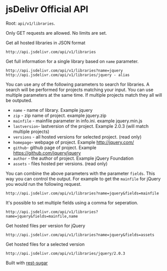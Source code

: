 # jsDelivr Official API


Root: `api/v1/libraries`. 

Only GET requests are allowed. No limits are set.


Get all hosted libraries in JSON format

```
http://api.jsdelivr.com/api/v1/libraries
```


Get full information for a single library based on `name` parameter.

```
http://api.jsdelivr.com/api/v1/libraries?name=jquery
http://api.jsdelivr.com/api/v1/libraries/jquery - alias
```

You can use any of the following parameters to search for libraries. A search will be performed for projects matching your input. You can use multiple parameters at the same time. If multiple projects match they all will be outputed.

* `name` - name of library. Example jquery
* `zip` - zip name of project. example jquery.zip
* `mainfile` - mainfile parameter in info.ini. example jquery.min.js
* `lastversion`- lastversion of the project. Example 2.0.3 (will match multiple projects)
* `versions` -  all hosted versions for selected project. (read only)
* `homepage`- webpage of project. Example http://jquery.com/
* `github`- github page of project. Example https://github.com/jquery/jquery
* `author` - the author of project. Example jQuery Foundation
* `assets` - files hosted per versions. (read only)


You can combine the above parameters with the parameter `fields`. This way you can control the output. For example to get the `mainfile` for jQuery you would run the following request.

```
http://api.jsdelivr.com/api/v1/libraries?name=jquery&fields=mainfile
```


It's possible to set multiple fields using a comma for seperation.

```
http://api.jsdelivr.com/api/v1/libraries?name=jquery&fields=mainfile,name
```

Get hosted files per version for jQuery
```
http://api.jsdelivr.com/api/v1/libraries?name=jquery&fields=assets
```

Get hosted files for a selected version
```
http://api.jsdelivr.com/api/v1/libraries/jquery/2.0.3
```


Built with [rest-sugar](https://github.com/bebraw/rest-sugar)
